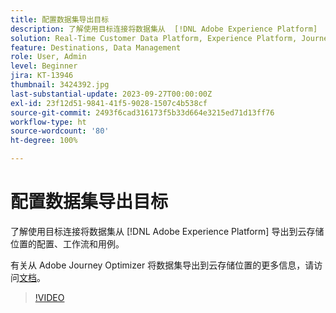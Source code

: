 ```yaml
---
title: 配置数据集导出目标
description: 了解使用目标连接将数据集从  [!DNL Adobe Experience Platform]  导出到云存储位置的配置、工作流和用例。
solution: Real-Time Customer Data Platform, Experience Platform, Journey Optimizer
feature: Destinations, Data Management
role: User, Admin
level: Beginner
jira: KT-13946
thumbnail: 3424392.jpg
last-substantial-update: 2023-09-27T00:00:00Z
exl-id: 23f12d51-9841-41f5-9028-1507c4b538cf
source-git-commit: 2493f6cad316173f5b33d664e3215ed71d13ff76
workflow-type: ht
source-wordcount: '80'
ht-degree: 100%

---
```


# 配置数据集导出目标

了解使用目标连接将数据集从 [!DNL Adobe Experience Platform] 导出到云存储位置的配置、工作流和用例。

有关从 Adobe Journey Optimizer 将数据集导出到云存储位置的更多信息，请访问[文档](https://experienceleague.adobe.com/docs/journey-optimizer/using/data-management/datasets/export-datasets.html?lang=zh-Hans)。

>[!VIDEO](https://video.tv.adobe.com/v/3424392/?learn=on)
